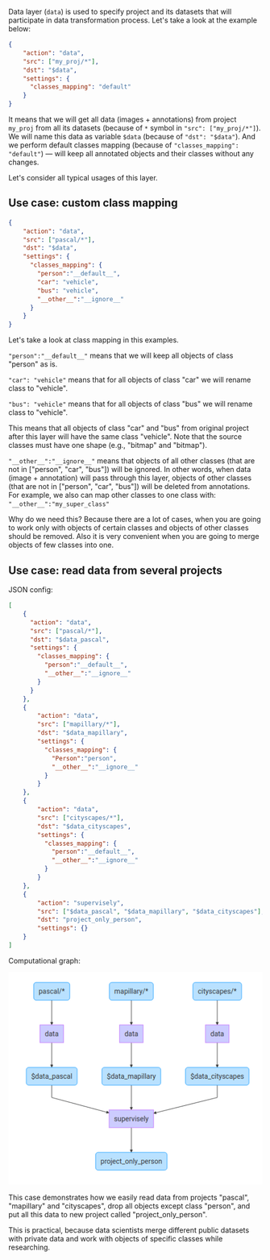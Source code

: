 Data layer (`data`) is used to specify project and its datasets that will participate in data transformation process. Let's take a look at the example below:

```json
{
    "action": "data",
    "src": ["my_proj/*"],
    "dst": "$data",
    "settings": {
      "classes_mapping": "default"
    }
}
```

It means that we will get all data (images + annotations) from project `my_proj` from all its datasets (because of `*` symbol in `"src": ["my_proj/*"]`). We will name this data as variable `$data` (because of `"dst": "$data"`). And we perform default classes mapping (because of `"classes_mapping": "default"`) — will keep all annotated objects and their classes without any changes.

Let's consider all typical usages of this layer.

## Use case: custom class mapping

```json
{
    "action": "data",
    "src": ["pascal/*"],
    "dst": "$data",
    "settings": {
      "classes_mapping": {
        "person":"__default__",
        "car": "vehicle",
        "bus": "vehicle",
        "__other__":"__ignore__"
      }
    }
}
```

Let's take a look at class mapping in this examples.

`"person":"__default__"` means that we will keep all objects of class "person" as is.

`"car": "vehicle"` means that for all objects of class "car" we will rename class to "vehicle".

`"bus": "vehicle"` means that for all objects of class "bus" we will rename class to "vehicle".

This means that all objects of class "car" and "bus" from original project after this layer will have the same class "vehicle". Note that the source classes must have one shape (e.g., "bitmap" and "bitmap").


`"__other__":"__ignore__"` means that objects of all other classes (that are not in ["person", "car", "bus"]) will be ignored. In other words, when data (image + annotation) will pass through this layer, objects of other classes (that are not in ["person", "car", "bus"]) will be deleted from annotations. For example, we also can map other classes to one class with: `"__other__":"my_super_class"`


Why do we need this? Because there are a lot of cases, when you are going to work only with objects of certain classes and objects of other classes should be removed. Also it is very convenient when you are going to merge objects of few classes into one.

## Use case: read data from several projects

JSON config:
```json
[
    {
      "action": "data",
      "src": ["pascal/*"],
      "dst": "$data_pascal",
      "settings": {
        "classes_mapping": {
          "person":"__default__",
          "__other__":"__ignore__"
        }
      }
    },
    {
        "action": "data",
        "src": ["mapillary/*"],
        "dst": "$data_mapillary",
        "settings": {
          "classes_mapping": {
            "Person":"person",
            "__other__":"__ignore__"
          }
        }
    },
    {
        "action": "data",
        "src": ["cityscapes/*"],
        "dst": "$data_cityscapes",
        "settings": {
          "classes_mapping": {
            "person":"__default__",
            "__other__":"__ignore__"
          }
        }
    },
    {
        "action": "supervisely",
        "src": ["$data_pascal", "$data_mapillary", "$data_cityscapes"],
        "dst": "project_only_person",
        "settings": {}
    }
]
```

Computational graph:

![](../../assets/legacy/all_images/exp_003.png)

This case demonstrates how we easily read data from projects "pascal", "mapillary" and "cityscapes", drop all objects except class "person", and put all this data to new project called "project_only_person".

This is practical, because data scientists merge different public datasets with private data and work with objects of specific classes while researching.

